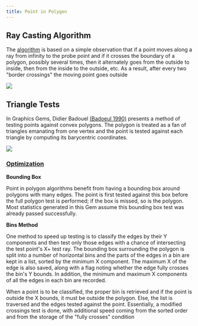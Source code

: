 ```yaml
---
title: Point in Polygon
---
```


## Ray Casting Algorithm

The [algorithm](https://en.wikipedia.org/wiki/Point_in_polygon) is based on a simple observation that if a point moves along a ray from infinity to the probe point and if it crosses the boundary of a polygon, possibly several times, then it alternately goes from the outside to inside, then from the inside to the outside, etc. As a result, after every two "border crossings" the moving point goes outside

![](https://lh6.googleusercontent.com/cyLrGMrc_h1wMg5NSkJobz6dNrU0gLMko_SfhZnaVXEpZWAYfiCSlOVXK_3BhENbgLNTyrCOfuGNSewOLSUQZ5WTtRI8MbLiHsYCtzVcaH9qJe1pBmEDzDLsq7qZGMNFOqjXz9T1)

## Triangle Tests

In Graphics Gems, Didier Badouel [(Badoeul 1990)](https://erich.realtimerendering.com/ptinpoly/#ref2) presents a method of testing points against convex polygons. The polygon is treated as a fan of triangles emanating from one vertex and the point is tested against each triangle by computing its barycentric coordinates.

![](https://lh4.googleusercontent.com/_s85Ww7yf7uRwBv8ho8s0NvlbcMUHzGJNt-LHxJPdZVvzDDYOdFLQTUNnTHJpAc2wOrd0bYiXPwZ4wq0uGMhGe2BxEFvtbU_H7fQf_uRtw9bl0_54wLsSCenxMxfv8t4x6M26ewn)

### [Optimization](https://erich.realtimerendering.com/ptinpoly/)

**Bounding Box**

Point in polygon algorithms benefit from having a bounding box around polygons with many edges. The point is first tested against this box before the full polygon test is performed; if the box is missed, so is the polygon. Most statistics generated in this Gem assume this bounding box test was already passed successfully.

**Bins Method**

One method to speed up testing is to classify the edges by their Y components and then test only those edges with a chance of intersecting the test point's X+ test ray. The bounding box surrounding the polygon is split into a number of horizontal bins and the parts of the edges in a bin are kept in a list, sorted by the minimum X component. The maximum X of the edge is also saved, along with a flag noting whether the edge fully crosses the bin's Y bounds. In addition, the minimum and maximum X components of all the edges in each bin are recorded.

When a point is to be classified, the proper bin is retrieved and if the point is outside the X bounds, it must be outside the polygon. Else, the list is traversed and the edges tested against the point. Essentially, a modified crossings test is done, with additional speed coming from the sorted order and from the storage of the "fully crosses" condition
